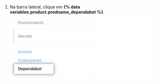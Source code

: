 1. Na barra lateral, clique em **{% data variables.product.prodname_dependabot %}**. ![Opção da barra lateral de segredos de {% data variables.product.prodname_dependabot %}](/assets/images/help/dependabot/dependabot-secrets.png)
